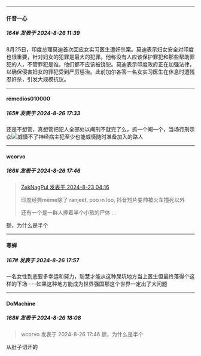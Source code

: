 ﻿
*****

####  仟音一心  
##### 164#       发表于 2024-8-26 11:39

8月25日，印度总理莫迪首次回应女实习医生遭奸杀案。莫迪表示妇女安全对印度也很重要，针对妇女的犯罪是最大的犯罪。他称没有人应该保护罪犯和那些帮助罪犯的人，不管罪犯是谁，他们都不应该被饶恕。莫迪表示印度政府正在加强法律，以确保侵害妇女的罪犯受到严厉惩治。此前加尔各答一名女实习医生在休息时遭残忍奸杀，引发大规模抗议。


*****

####  remedios010000  
##### 165#       发表于 2024-8-26 17:33

还是不想管，真想管把犯人全部处以阉刑不就完了么，抓一个阉一个，当场行刑示众<img src="https://static.saraba1st.com/image/smiley/face2017/002.png" referrerpolicy="no-referrer">威慑不了神经病主犯至少也能威慑随时准备加入的路人


*****

####  wcorvo  
##### 166#       发表于 2024-8-26 17:46

<blockquote><a href="httphttps://bbs.saraba1st.com/2b/forum.php?mod=redirect&amp;goto=findpost&amp;pid=65986679&amp;ptid=2195703" target="_blank">ZekNagPul 发表于 2024-8-23 04:16</a>

印度经典meme除了 ranjeet, poo in loo, 抖音短片耍帅被火车撞死以外

还有一个是一群人捧着半个小孩的尸体 ...</blockquote>
额，为什么是半个


*****

####  寒蝉  
##### 167#       发表于 2024-8-26 17:57

一名女性到底要多幸运和努力，聪慧才能从这种屎坑地方当上医生但最终落得个这样的下场······如果这种地方能成为世界强国那这个世界一定出了大问题


*****

####  DoMachine  
##### 168#       发表于 2024-8-26 18:08

<blockquote>wcorvo 发表于 2024-8-26 17:46
额，为什么是半个</blockquote>
从肚子切开的

